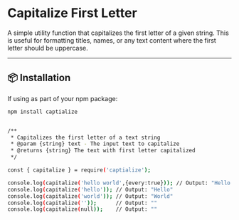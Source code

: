 # Capitalize First Letter

A simple utility function that capitalizes the first letter of a given string. This is useful for formatting titles, names, or any text content where the first letter should be uppercase.

---

## 📦 Installation

If using as part of your npm package:

```bash
npm install captialize


/**
 * Capitalizes the first letter of a text string
 * @param {string} text - The input text to capitalize
 * @returns {string} The text with first letter capitalized
 */

const { capitalize } = require('captialize');

console.log(capitalize('hello world',{every:true})); // Output: "Hello World"
console.log(capitalize('hello')); // Output: "Hello"
console.log(capitalize('world')); // Output: "World"
console.log(capitalize(''));      // Output: ""
console.log(capitalize(null));    // Output: ""